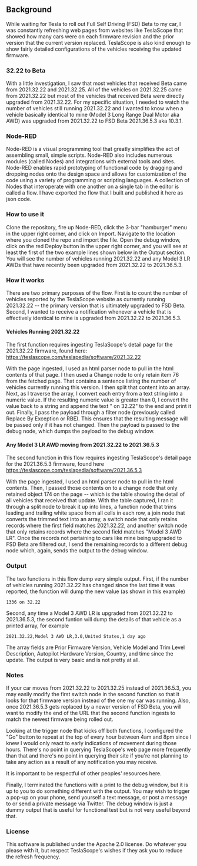 ## Background

While waiting for Tesla to roll out Full Self Driving (FSD) Beta to my car, I was constantly refreshing web pages from websites like TeslaScope that showed how many cars were on each firmware revision and the prior version that the current version replaced. TeslaScope is also kind enough to show fairly detailed configurations of the vehicles receiving the updated firmware.

### 32.22 to Beta

With a little investigation, I saw that most vehicles that received Beta came from 2021.32.22 and 2021.32.25. All of the vehicles on 2021.32.25 came from 2021.32.22 but most of the vehicles that received Beta were directly upgraded from 2021.32.22. For my specific situation, I needed to watch the number of vehicles still running 2021.32.22 and I wanted to know when a vehicle basically identical to mine (Model 3 Long Range Dual Motor aka AWD) was upgraded from 2021.32.22 to FSD Beta 2021.36.5.3 aka 10.3.1.

### Node-RED

Node-RED is a visual programming tool that greatly simplifies the act of assembling small, simple scripts. Node-RED also includes numerous modules (called Nodes) and integrations with external tools and sites. Node-RED enables rapid prototyping of functional code by dragging and dropping nodes onto the design space and allows for customization of the code using a variety of programming or scripting languages. A collection of Nodes that interoperate with one another on a single tab in the editor is called a flow. I have exported the flow that I built and published it here as json code.

### How to use it

Clone the repository, fire up Node-RED, click the 3-bar "hamburger" menu in the upper right corner, and click on Import. Navigate to the location where you cloned the repo and import the file. Open the debug window, click on the red Deploy button in the upper right corner, and you will see at least the first of the two example lines shown below in the Output section. You will see the number of vehicles running 2021.32.22 and any Model 3 LR AWDs that have recently been upgraded from 2021.32.22 to 2021.36.5.3.

### How it works

There are two primary purposes of the flow. First is to count the number of vehicles reported by the TeslaScope website as currently running 2021.32.22 -- the primary version that is ultimately upgraded to FSD Beta. Second, I wanted to receive a notification whenever a vehicle that is effectively identical to mine is upgraded from 2021.32.22 to 2021.36.5.3.

#### Vehicles Running 2021.32.22

The first function requires ingesting TeslaScope's detail page for the 2021.32.22 firmware, found here: https://teslascope.com/teslapedia/software/2021.32.22

With the page ingested, I used an html parser node to pull in the html contents of that page. I then used a Change node to only retain item 76 from the fetched page. That contains a sentence listing the number of vehicles currently running this version. I then split that content into an array. Next, as I traverse the array, I convert each entry from a text string into a numeric value. If the resulting numeric value is greater than 0, I convert the value back to a string and append the text " on 32.22" to the end and print it out. Finally, I pass the payload through a filter node (previously called Replace By Exception or RBE). This ensures that the resulting message will be passed only if it has not changed. Then the payload is passed to the debug node, which dumps the payload to the debug window.

#### Any Model 3 LR AWD moving from 2021.32.22 to 2021.36.5.3

The second function in this flow requires ingesting TeslaScope's detail page for the 2021.36.5.3 firmware, found here https://teslascope.com/teslapedia/software/2021.36.5.3

With the page ingested, I used an html parser node to pull in the html contents. Then, I passed those contents on to a change node that only retained object 174 on the page -- which is the table showing the detail of all vehicles that received that update. With the table captured, I ran it through a split node to break it up into lines, a function node that trims leading and trailing white space from all cells in each row, a join node that converts the trimmed text into an array, a switch node that only retains records where the first field matches 2021.32.22, and another switch node that only retains records where the second field matches "Model 3 AWD LR". Once the records not pertaining to cars like mine being upgraded to FSD Beta are filtered out, I send the remaining records to a different debug node which, again, sends the output to the debug window.

### Output

The two functions in this flow dump very simple output. First, if the number of vehicles running 2021.32.22 has changed since the last time it was reported, the function will dump the new value (as shown in this example)

`1336 on 32.22`

Second, any time a Model 3 AWD LR is upgraded from 2021.32.22 to 2021.36.5.3, the second funtion will dump the details of that vehicle as a printed array, for example

`2021.32.22,Model 3 AWD LR,3.0,United States,1 day ago`

The array fields are Prior Firmware Version, Vehicle Model and Trim Level Description, Autopilot Hardware Version, Country, and time since the update. The output is very basic and is not pretty at all.

### Notes

If your car moves from 2021.32.22 to 2021.32.25 instead of 2021.36.5.3, you may easily modify the first switch node in the second function so that it looks for that firmware version instead of the one my car was running. Also, once 2021.36.5.3 gets replaced by a newer version of FSD Beta, you will want to modify the end of the URL that the second function ingests to match the newest firmware being rolled out.

Looking at the trigger node that kicks off both functions, I configured the "Go" button to repeat at the top of every hour between 4am and 8pm since I knew I would only react to early indications of movement during those hours. There's no point in querying TeslaScope's web page more frequently than that and there's no point in querying their site if you're not planning to take any action as a result of any notification you may receive.

It is important to be respectful of other peoples' resources here.

Finally, I terminated the functions with a print to the debug window, but it is up to you to do something different with the output. You may wish to trigger a pop-up on your phone, send yourself a text message, or post a message to or send a private message via Twitter. The debug window is just a dummy output that is useful for functional test but is not very useful beyond that.

### License

This software is published under the Apache 2.0 license. Do whatever you please with it, but respect TeslaScope's wishes if they ask you to reduce the refresh frequency.
